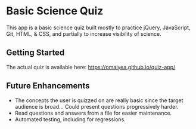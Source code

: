 Basic Science Quiz
=======

This app is a basic science quiz built mostly to practice jQuery, JavaScript, Git, HTML, & CSS, and partially to increase visibility of science.

## Getting Started

The actual quiz is available here: https://omaiyea.github.io/quiz-app/

## Future Enhancements

* The concepts the user is quizzed on are really basic since the target audience is broad... Could present questions progressively harder. 
* Read questions and answers from a file for easier maintenance. 
* Automated testing, including for regressions.
